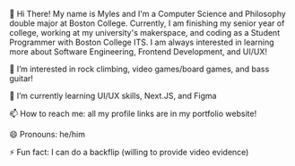 👋 Hi There! My name is Myles and I'm a Computer Science and Philosophy double major at Boston College. Currently, I am finishing my senior year of college, working at my university's makerspace, and coding as a Student Programmer with Boston College ITS. I am always interested in learning more about Software Engineering, Frontend Development, and UI/UX!

👀 I’m interested in rock climbing, video games/board games, and bass guitar!

🌱 I’m currently learning UI/UX skills, Next.JS, and Figma

📫 How to reach me: all my profile links are in my portfolio website!

😄 Pronouns: he/him

⚡ Fun fact: I can do a backflip (willing to provide video evidence)
